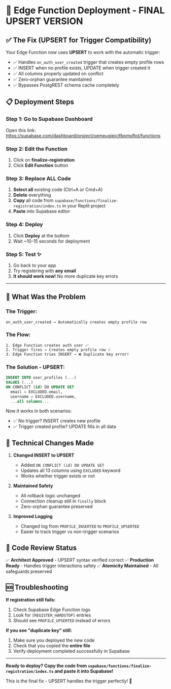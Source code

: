 # 🚀 Edge Function Deployment - FINAL UPSERT VERSION

## ✅ The Fix (UPSERT for Trigger Compatibility)
Your Edge Function now uses **UPSERT** to work with the automatic trigger:
- ✅ Handles `on_auth_user_created` trigger that creates empty profile rows
- ✅ INSERT when no profile exists, UPDATE when trigger created it
- ✅ All columns properly updated on conflict
- ✅ Zero-orphan guarantee maintained
- ✅ Bypasses PostgREST schema cache completely

## 📋 Deployment Steps

### Step 1: Go to Supabase Dashboard
Open this link: https://supabase.com/dashboard/project/oemeugiejcjfbpmsftot/functions

### Step 2: Edit the Function
1. Click on **finalize-registration**
2. Click **Edit Function** button

### Step 3: Replace ALL Code
1. **Select all** existing code (Ctrl+A or Cmd+A)
2. **Delete** everything
3. **Copy** all code from `supabase/functions/finalize-registration/index.ts` in your Replit project
4. **Paste** into Supabase editor

### Step 4: Deploy
1. Click **Deploy** at the bottom
2. Wait ~10-15 seconds for deployment

### Step 5: Test ✨
1. Go back to your app
2. Try registering with **any email**
3. **It should work now!** No more duplicate key errors

---

## 🎯 What Was the Problem

### The Trigger:
```
on_auth_user_created → Automatically creates empty profile row
```

### The Flow:
```
1. Edge Function creates auth user ✅
2. Trigger fires → Creates empty profile row ⚡
3. Edge Function tries INSERT → ❌ Duplicate key error!
```

### The Solution - UPSERT:
```sql
INSERT INTO user_profiles (...)
VALUES (...)
ON CONFLICT (id) DO UPDATE SET
  email = EXCLUDED.email,
  username = EXCLUDED.username,
  ...all columns...
```

Now it works in both scenarios:
- ✅ No trigger? INSERT creates new profile
- ✅ Trigger created profile? UPDATE fills in all data

## 🔧 Technical Changes Made

1. **Changed INSERT to UPSERT**
   - Added `ON CONFLICT (id) DO UPDATE SET`
   - Updates all 13 columns using `EXCLUDED` keyword
   - Works whether trigger exists or not

2. **Maintained Safety**
   - All rollback logic unchanged
   - Connection cleanup still in `finally` block
   - Zero-orphan guarantee preserved

3. **Improved Logging**
   - Changed log from `PROFILE_INSERTED` to `PROFILE_UPSERTED`
   - Easier to track trigger vs non-trigger scenarios

## 📝 Code Review Status
✅ **Architect Approved** - UPSERT syntax verified correct
✅ **Production Ready** - Handles trigger interactions safely
✅ **Atomicity Maintained** - All safeguards preserved

## 🆘 Troubleshooting

**If registration still fails:**
1. Check Supabase Edge Function logs
2. Look for `[REGISTER_HARDSTOP]` entries
3. Should see `PROFILE_UPSERTED` instead of errors

**If you see "duplicate key" still:**
1. Make sure you deployed the new code
2. Check that you copied the **entire file**
3. Verify deployment completed successfully in Supabase

---

**Ready to deploy? Copy the code from `supabase/functions/finalize-registration/index.ts` and paste it into Supabase!**

This is the final fix - UPSERT handles the trigger perfectly! 🎉
